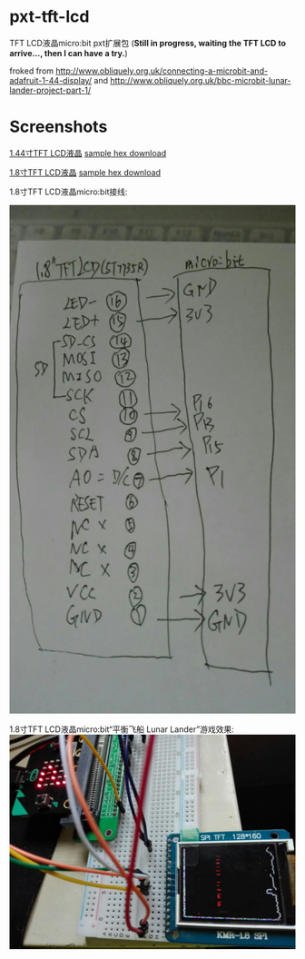 # pxt-tft-lcd
TFT LCD液晶micro:bit pxt扩展包 (**Still in progress, waiting the TFT LCD to arrive..., then I can have a try.**)

froked from http://www.obliquely.org.uk/connecting-a-microbit-and-adafruit-1-44-display/
and http://www.obliquely.org.uk/bbc-microbit-lunar-lander-project-part-1/

# Screenshots

[1.44寸TFT LCD液晶](1.44_TFT_LCD/)
[sample hex download](1.44_TFT_LCD/microbit-tft-lcd-02.hex)

[1.8寸TFT LCD液晶](1.8_TFT_LCD/)
[sample hex download](1.8_TFT_LCD/microbit-microbit-tft-lcd-nice.hex)

1.8寸TFT LCD液晶micro:bit接线:

![Alt text](1.jpg?raw=true "1.8 TFT LCD test picture")

1.8寸TFT LCD液晶micro:bit“平衡飞船 Lunar Lander”游戏效果:
![Alt text](2.jpg?raw=true "1.8 TFT LCD test picture")